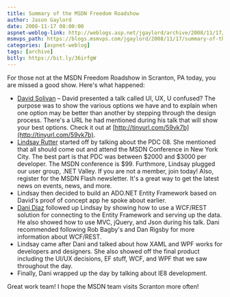 ```yaml
---
title: Summary of the MSDN Freedom Roadshow
author: Jason Gaylord
date: 2008-11-17 08:00:00
aspnet-weblog-link: http://weblogs.asp.net/jgaylord/archive/2008/11/17/summary-of-the-msdn-freedom-roadshow.aspx
msmvps_path: https://blogs.msmvps.com/jgaylord/2008/11/17/summary-of-the-msdn-freedom-roadshow/
categories: [aspnet-weblog]
tags: [archive]
bitly: https://bit.ly/36irfgW
---
```


For those not at the MSDN Freedom Roadshow in Scranton, PA today, you are missed a good show. Here's what happened:

-   [David Solivan](http://blogs.msdn.com/Beaudreaux) – David presented a talk called UI, UX, U confused? The purpose was to show the various options we have and to explain when one option may be better than another by stepping through the design process. There's a URL he had mentioned during his talk that will show your best options. Check it out at [http://tinyurl.com/59vk7b](http://tinyurl.com/59vk7b).
-   [Lindsay Rutter](http://blogs.msdn.com/lindsay) started off by talking about the PDC 08. She mentioned that all should come out and attend the MSDN Conference in New York City. The best part is that PDC was between $2000 and $3000 per developer. The MSDN conference is $99. Furthmore, Lindsay plugged our user group, .NET Valley. If you are not a member, join today! Also, register for the MSDN Flash newsletter. It's a great way to get the latest news on events, news, and more.
-   Lindsay then decided to build an ADO.NET Entity Framework based on David's proof of concept app he spoke about earlier.
-   [Dani Diaz](http://smallandmighty.net) followed up Lindsay by showing how to use a WCF/REST solution for connecting to the Entity Framework and serving up the data. He also showed how to use MVC, jQuery, and Json during his talk. Dani recommended following Rob Bagby's and Dan Rigsby for more information about WCF/REST.
-   Lindsay came after Dani and talked about how XAML and WPF works for developers and designers. She also showed off the final product including the UI/UX decisions, EF stuff, WCF, and WPF that we saw throughout the day.
-   Finally, Dani wrapped up the day by talking about IE8 development.

Great work team! I hope the MSDN team visits Scranton more often!